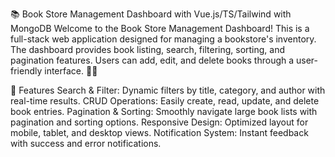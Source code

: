 📚 Book Store Management Dashboard with Vue.js/TS/Tailwind with MongoDB Welcome to the Book Store Management Dashboard! This is a full-stack web application designed for managing a bookstore's inventory. The dashboard provides book listing, search, filtering, sorting, and pagination features. Users can add, edit, and delete books through a user-friendly interface. 📖✨

🚀 Features Search & Filter: Dynamic filters by title, category, and author with real-time results. CRUD Operations: Easily create, read, update, and delete book entries. Pagination & Sorting: Smoothly navigate large book lists with pagination and sorting options. Responsive Design: Optimized layout for mobile, tablet, and desktop views. Notification System: Instant feedback with success and error notifications.
